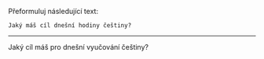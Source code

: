 Přeformuluj následující text:

```
Jaký máš cíl dnešní hodiny češtiny?
```

---

<!-- chatcmpl-749b6W8wpulqMDDGWyNpjhrw88oL0 -->

Jaký cíl máš pro dnešní vyučování češtiny?